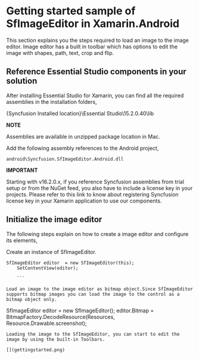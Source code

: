 # Getting started sample of SfImageEditor in Xamarin.Android

This section explains you the steps required to load an image to the image editor. Image editor has a built in toolbar which has options to edit the image with shapes, path, text, crop and flip.

## Reference Essential Studio components in your solution
After installing Essential Studio for Xamarin, you can find all the required assemblies in the installation folders,

{Syncfusion Installed location}\Essential Studio\15.2.0.40\lib

**NOTE**

Assemblies are available in unzipped package location in Mac.

Add the following assembly references to the Android project,

`android\Syncfusion.SfImageEditor.Android.dll`

**IMPORTANT**

Starting with v16.2.0.x, if you reference Syncfusion assemblies from trial setup or from the NuGet feed, you also have to include a license key in your projects. Please refer to this link to know about registering Syncfusion license key in your Xamarin application to use our components.

## Initialize the image editor

The following steps explain on how to create a image editor and configure its elements,

Create an instance of SfImageEditor.
```
SfImageEditor editor  = new SfImageEditor(this);
    SetContentView(editor);
    
    ```
    
Load an image to the image editor as bitmap object.Since SfImageEditor supports bitmap images you can load the image to the control as a bitmap object only.
```
SfImageEditor editor = new SfImageEditor();
    editor.Bitmap = BitmapFactory.DecodeResource(Resources, Resource.Drawable.screenshot);
```  
Loading the image to the SfImageEditor, you can start to edit the image by using the built-in Toolbars.

[](gettingstarted.png)
